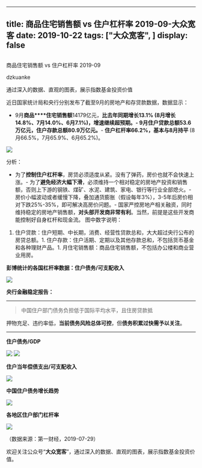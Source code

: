 
---
title:   商品住宅销售额 vs 住户杠杆率 2019-09-大众宽客
date: 2019-10-22
tags: ["大众宽客", ]
display: false
---


## 



商品住宅销售额 vs 住户杠杆率 2019-09




dzkuanke




通过深入的数据、直观的图表，展示指数基金投资价值


近日国家统计局和央行分别发布了截至9月的房地产和存贷款数据，数据显示：
- 9月**商品****住宅销售额**14179亿元，**比去年同期增长13.1% **(8月增长14.8%、7月14.0%、6月7.1%)，**增速继续超预期**。- 9月住户贷款总额53.6万亿元，住户存款总额80.9万亿元**。**- **住户杠杆率66.2%，基本与8月持平&nbsp;**(8月66.5%，7月65.9%、6月65.2%)。


<img class="rich_pages" data-ratio="0.5504273504273505" data-s="300,640" src="https://mmbiz.qpic.cn/mmbiz_png/PKw3FQPmhIjmmdowjt7A2LywddP4c57cHeRc5RPKgosr40FLnvhn2mJdiaaY3JbdwJt6xicA5gKUtSPAwJ9QbpQw/640?wx_fmt=png" data-type="png" data-w="1170" style=""/>

分析：
- 为了**控制住户杠杆率**，房贷必须适度从紧。没有了弹药，房价也就不会快速上涨。- 为了**避免经济大幅下滑**，必须维持一个相对稳定的房地产投资和销售额，否则上下游的钢铁、煤矿、水泥、建筑、家电、银行等行业全部熄火。- 房价小幅波动或者缓慢下降，叠加通货膨胀（假设每年3%），3-5年后房价相对下跌25%-35%，即可解决高房价问题。- 国家严控房地产相关融资，同时维持稳定的房地产销售额，**对头部开发商非常有利**。当然，前提是这些开发商能控制好自身杠杆和现金流。
图中数字说明：
1. 住户贷款：住户短期、中长期，消费、经营性贷款总和，大大超过央行公布的房贷总额。1. 住户存款：住户活期、定期以及其他存款总和，不包括货币基金和各种理财产品。1. 月住宅销售额：商品住宅销售额，不包括办公楼和商业营业用房。




**彭博统计的各国杠杆率数据：住户债务/可支配收入**

<img class="" data-copyright="0" data-ratio="1.014209591474245" data-s="300,640" src="https://mmbiz.qpic.cn/mmbiz_jpg/PKw3FQPmhIiaNrPpiax7TLuiakt89FRjkXULY51oVEnpnHXswKtC4L8lZJCdfBGN3DhdL1Tdda8jFxRhiaDA1ia5Ixg/640?wx_fmt=jpeg" data-type="jpeg" data-w="563" style=""/>



**央行金融稳定报告：**

****

> <p>中国住户部门债务负担低于国际平均水平，且住房贷款抵
押物充足、违约率低，**当前债务风险总体可控**，但**债务积累过快需予以关注**。</p>

****

**住户债务/GDP**

<img class="" data-copyright="0" data-ratio="0.5545796737766625" data-s="300,640" src="https://mmbiz.qpic.cn/mmbiz_png/PKw3FQPmhIiaNrPpiax7TLuiakt89FRjkXUicKa2nmR2pNJMeXLiazVDmZoLicSkMx0rdaFKaxkdWQ7Z2VYlQRBOtuSQ/640?wx_fmt=png" data-type="png" data-w="1594" style=""/>



<img class="" data-copyright="0" data-ratio="0.44372574385511" data-s="300,640" src="https://mmbiz.qpic.cn/mmbiz_png/PKw3FQPmhIiaNrPpiax7TLuiakt89FRjkXUcakVlNcYibjLk2N6wicTQXaR70lRCWGMpU9lR9az2phOd3zUh3meLVHw/640?wx_fmt=png" data-type="png" data-w="1546" style=""/>



**住户当年偿债支出/可支配收入**

<img class="" data-copyright="0" data-ratio="0.5387700534759359" data-s="300,640" src="https://mmbiz.qpic.cn/mmbiz_png/PKw3FQPmhIiaNrPpiax7TLuiakt89FRjkXUEAeHIeIw4q712k9gibYqoAKwEZIJic7rNx4V1ACUWos7g4bHsQicFyPpQ/640?wx_fmt=png" data-type="png" data-w="1496" style=""/>



**中国住户债务增长趋势**

<img class="rich_pages" data-ratio="0.55" data-s="300,640" src="https://mmbiz.qpic.cn/mmbiz_png/PKw3FQPmhIiaoEaKoic6wMykeXMC7A3uYK1cThwMgWrp5xvOdfoFb7eZfGMZK9Spsm4kicQZRibvpKdwfliaiaRGfBOQ/640?wx_fmt=png" data-type="png" data-w="960" style=""/>



**各地区住户部门杠杆率**

<img class="rich_pages" data-ratio="1.017825311942959" data-s="300,640" src="https://mmbiz.qpic.cn/mmbiz_jpg/PKw3FQPmhIjmmdowjt7A2LywddP4c57cbwhmSMZ7XW6pMdIIphMyyWqUVEqvZibMBmNqcM4Pk5IuT9bCcYpEic3g/640?wx_fmt=jpeg" data-type="jpeg" data-w="561" style=""/>

（数据来源：第一财经，2019-07-29）





欢迎关注公众号“**大众宽客**”，通过深入的数据、直观的图表，展示指数基金投资价值。








